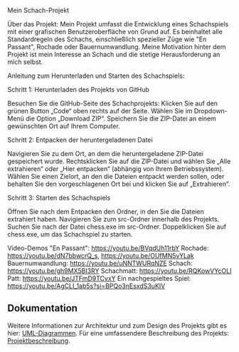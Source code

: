 Mein Schach-Projekt

Über das Projekt:
Mein Projekt umfasst die Entwicklung eines Schachspiels mit einer grafischen Benutzeroberfläche von Grund auf. Es beinhaltet alle Standardregeln des Schachs, einschließlich spezieller Züge wie "En Passant", Rochade oder Bauernumwandlung. Meine Motivation hinter dem Projekt ist mein Interesse an Schach und die stetige Herausforderung an mich selbst.

Anleitung zum Herunterladen und Starten des Schachspiels:

Schritt 1: Herunterladen des Projekts von GitHub

Besuchen Sie die GitHub-Seite des Schachprojekts: 
Klicken Sie auf den grünen Button „Code“ oben rechts auf der Seite.
Wählen Sie im Dropdown-Menü die Option „Download ZIP“.
Speichern Sie die ZIP-Datei an einem gewünschten Ort auf Ihrem Computer.


Schritt 2: Entpacken der heruntergeladenen Datei

Navigieren Sie zu dem Ort, an dem die heruntergeladene ZIP-Datei gespeichert wurde.
Rechtsklicken Sie auf die ZIP-Datei und wählen Sie „Alle extrahieren“ oder „Hier entpacken“ (abhängig von Ihrem Betriebssystem).
Wählen Sie einen Zielort, an den die Dateien entpackt werden sollen, oder behalten Sie den vorgeschlagenen Ort bei und klicken Sie auf „Extrahieren“.


Schritt 3: Starten des Schachspiels

Öffnen Sie nach dem Entpacken den Ordner, in den Sie die Dateien extrahiert haben.
Navigieren Sie zum src-Ordner innerhalb des Projekts.
Suchen Sie nach der Datei chess.exe im src-Ordner.
Doppelklicken Sie auf chess.exe, um das Schachspiel zu starten.


Video-Demos
"En Passant": https://youtu.be/BVqdUh11rbY
Rochade: https://youtu.be/dN7bbwcrQ_s, https://youtu.be/OUfMN5vYLak
Bauernumwandlung: https://youtu.be/uNNTWURqNZE
Schach: https://youtu.be/gh9MX5BI3RY
Schachmatt: https://youtu.be/RQKowVYcOLI
Patt: https://youtu.be/JTFmD9TCvxY
Ein nachgespieltes Spiel: https://youtu.be/AgCLI_1ab5s?si=BPQo3nEsxdS3uKIV

## Dokumentation

Weitere Informationen zur Architektur und zum Design des Projekts gibt es hier: [UML-Diagrammen](docs/diagrams/PlantUML-File).
Für eine umfassendere Beschreibung des Projekts: [Projektbeschreibung](docs/Projektbeschreibung.md).

